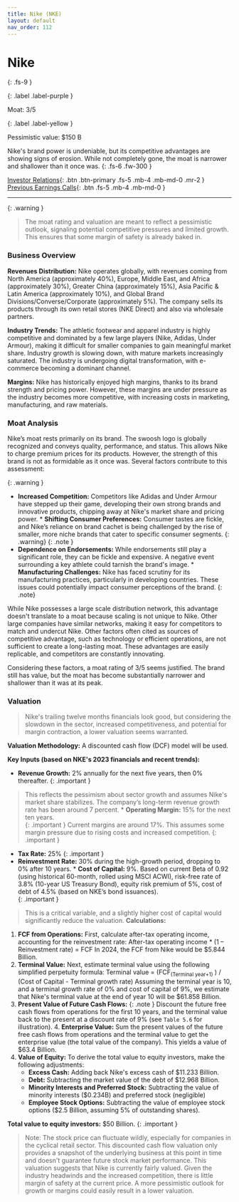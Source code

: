 ```yaml
---
title: Nike (NKE)
layout: default
nav_order: 112
---
```


# Nike
{: .fs-9 }

{: .label .label-purple }

Moat: 3/5

{: .label .label-yellow }

Pessimistic value: $150 B

Nike's brand power is undeniable, but its competitive advantages are showing signs of erosion. While not completely gone, the moat is narrower and shallower than it once was.
{: .fs-6 .fw-300 }

[Investor Relations](https://www.google.com/search?q=NKE+investor+relations){: .btn .btn-primary .fs-5 .mb-4 .mb-md-0 .mr-2 }
[Previous Earnings Calls](https://discountingcashflows.com/company/NKE/transcripts/){: .btn .fs-5 .mb-4 .mb-md-0 }

---

{: .warning } 
>The moat rating and valuation are meant to reflect a pessimistic outlook, signaling potential competitive pressures and limited growth. This ensures that some margin of safety is already baked in.


### Business Overview

**Revenues Distribution:** Nike operates globally, with revenues coming from North America (approximately 40%), Europe, Middle East, and Africa (approximately 30%), Greater China (approximately 15%), Asia Pacific & Latin America (approximately 10%), and Global Brand Divisions/Converse/Corporate (approximately 5%). The company sells its products through its own retail stores (NKE Direct) and also via wholesale partners.

**Industry Trends:** The athletic footwear and apparel industry is highly competitive and dominated by a few large players (Nike, Adidas, Under Armour), making it difficult for smaller companies to gain meaningful market share. Industry growth is slowing down, with mature markets increasingly saturated. The industry is undergoing digital transformation, with e-commerce becoming a dominant channel.

**Margins:** Nike has historically enjoyed high margins, thanks to its brand strength and pricing power. However, these margins are under pressure as the industry becomes more competitive, with increasing costs in marketing, manufacturing, and raw materials.

### Moat Analysis

Nike’s moat rests primarily on its brand. The swoosh logo is globally recognized and conveys quality, performance, and status. This allows Nike to charge premium prices for its products. However, the strength of this brand is not as formidable as it once was.  Several factors contribute to this assessment:

{: .warning }
* **Increased Competition:**  Competitors like Adidas and Under Armour have stepped up their game, developing their own strong brands and innovative products, chipping away at Nike's market share and pricing power.  * **Shifting Consumer Preferences:** Consumer tastes are fickle, and Nike’s reliance on brand cachet is being challenged by the rise of smaller, more niche brands that cater to specific consumer segments. {: .warning}
{: .note }
* **Dependence on Endorsements:** While endorsements still play a significant role, they can be fickle and expensive.  A negative event surrounding a key athlete could tarnish the brand's image.  * **Manufacturing Challenges:**  Nike has faced scrutiny for its manufacturing practices, particularly in developing countries.  These issues could potentially impact consumer perceptions of the brand. {: .note}

While Nike possesses a large scale distribution network, this advantage doesn't translate to a moat because scaling is not unique to Nike. Other large companies have similar networks, making it easy for competitors to match and undercut Nike. Other factors often cited as sources of competitive advantage, such as technology or efficient operations, are not sufficient to create a long-lasting moat. These advantages are easily replicable, and competitors are constantly innovating. 

Considering these factors, a moat rating of 3/5 seems justified. The brand still has value, but the moat has become substantially narrower and shallower than it was at its peak.  

### Valuation

> Nike's trailing twelve months financials look good, but considering the slowdown in the sector, increased competitiveness, and potential for margin contraction, a lower valuation seems warranted.

**Valuation Methodology:**  A discounted cash flow (DCF) model will be used.

**Key Inputs (based on NKE's 2023 financials and recent trends):**

* **Revenue Growth:** 2% annually for the next five years, then 0% thereafter.
{: .important }
> This reflects the pessimism about sector growth and assumes Nike's market share stabilizes. The company’s long-term revenue growth rate has been around 7 percent. * **Operating Margin:** 15% for the next ten years.  
{: .important }
> Current margins are around 17%.  This assumes some margin pressure due to rising costs and increased competition. {: .important }
* **Tax Rate:** 25%  {: .important }
* **Reinvestment Rate:** 30% during the high-growth period, dropping to 0% after 10 years.  * **Cost of Capital:** 9%. Based on current Beta of 0.92 (using historical 60-month, rolled using MSCI ACWI), risk-free rate of 3.8% (10-year US Treasury Bond), equity risk premium of 5%, cost of debt of 4.5% (based on NKE’s bond issuances).  
{: .important }
> This is a critical variable, and a slightly higher cost of capital would significantly reduce the valuation. 
**Calculations:**
1. **FCF from Operations:**
   First, calculate after-tax operating income, accounting for the reinvestment rate:
   After-tax operating income * (1 – Reinvestment rate) = FCF
   In 2024, the FCF from Nike would be $5.844 Billion.
2. **Terminal Value:** 
   Next, estimate terminal value using the following simplified perpetuity formula:
   Terminal value = (FCF<sub>(Terminal year+1)</sub> ) / (Cost of Capital - Terminal growth rate)
   Assuming the terminal year is 10, and a terminal growth rate of 0% and cost of capital of 9%, we estimate that Nike's terminal value at the end of year 10 will be $61.858 Billion.
3. **Present Value of Future Cash Flows:**
{: .note }
Discount the future free cash flows from operations for the first 10 years, and the terminal value back to the present at a discount rate of 9% (see `Table 5.6` for illustration).  4. **Enterprise Value:**  Sum the present values of the future free cash flows from operations and the terminal value to get the enterprise value (the total value of the company). This yields a value of $63.4 Billion.
5. **Value of Equity:**  To derive the total value to equity investors, make the following adjustments:
    * **Excess Cash:** Adding back Nike's excess cash of $11.233 Billion.
    * **Debt:** Subtracting the market value of the debt of $12.968 Billion.
    * **Minority Interests and Preferred Stock:** Subtracting the value of minority interests ($0.234B) and preferred stock (negligible)
    * **Employee Stock Options:** Subtracting the value of employee stock options ($2.5 Billion, assuming 5% of outstanding shares). 

**Total value to equity investors:**  $50 Billion.
{: .important }
> Note: The stock price can fluctuate wildly, especially for companies in the cyclical retail sector.  This discounted cash flow valuation only provides a snapshot of the underlying business at this point in time and doesn't guarantee future stock market performance. 
This valuation suggests that Nike is currently fairly valued.  Given the industry headwinds and the increased competition, there is little margin of safety at the current price.  A more pessimistic outlook for growth or margins could easily result in a lower valuation.